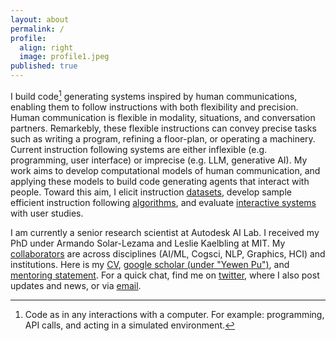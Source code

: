 ```yaml
---
layout: about
permalink: /
profile:
  align: right
  image: profile1.jpeg
published: true
---
```


I build code[^1] generating systems inspired by human communications, enabling them to follow instructions with both flexibility and precision. Human communication is flexible in modality, situations, and conversation partners. Remarkebly, these flexible instructions can convey precise tasks such as writing a program, refining a floor-plan, or operating a machinery. Current instruction following systems are either inflexible (e.g. programming, user interface) or imprecise (e.g. LLM, generative AI). My work aims to develop computational models of human communication, and applying these models to build code generating agents that interact with people. Toward this aim, I elicit instruction [datasets](/datasets/), develop sample efficient instruction following [algorithms](/algorithms/), and evaluate [interactive systems](/interactive-systems/) with user studies.

I am currently a senior research scientist at Autodesk AI Lab. I received my PhD under Armando Solar-Lezama and Leslie Kaelbling at MIT. My [collaborators](/collaborators/) are across disciplines (AI/ML, Cogsci, NLP, Graphics, HCI) and institutions. Here is my [CV](/assets/CV.pdf), [google scholar (under "Yewen Pu")](https://scholar.google.com/citations?user=LJnNKXMAAAAJ&hl=en), and [mentoring statement](/mentoring-statement/). For a quick chat, find me on [twitter](https://x.com/evanthebouncy), where I also post updates and news, or via [email](mailto:yewen.pu@autodesk.com).

[^1]: Code as in any interactions with a computer. For example: programming, API calls, and acting in a simulated environment.
